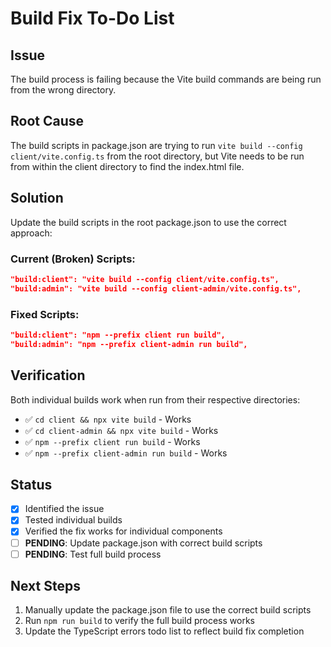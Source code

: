 # Build Fix To-Do List

## Issue
The build process is failing because the Vite build commands are being run from the wrong directory.

## Root Cause
The build scripts in package.json are trying to run `vite build --config client/vite.config.ts` from the root directory, but Vite needs to be run from within the client directory to find the index.html file.

## Solution
Update the build scripts in the root package.json to use the correct approach:

### Current (Broken) Scripts:
```json
"build:client": "vite build --config client/vite.config.ts",
"build:admin": "vite build --config client-admin/vite.config.ts",
```

### Fixed Scripts:
```json
"build:client": "npm --prefix client run build",
"build:admin": "npm --prefix client-admin run build",
```

## Verification
Both individual builds work when run from their respective directories:
- ✅ `cd client && npx vite build` - Works
- ✅ `cd client-admin && npx vite build` - Works
- ✅ `npm --prefix client run build` - Works
- ✅ `npm --prefix client-admin run build` - Works

## Status
- [x] Identified the issue
- [x] Tested individual builds
- [x] Verified the fix works for individual components
- [ ] **PENDING**: Update package.json with correct build scripts
- [ ] **PENDING**: Test full build process

## Next Steps
1. Manually update the package.json file to use the correct build scripts
2. Run `npm run build` to verify the full build process works
3. Update the TypeScript errors todo list to reflect build fix completion